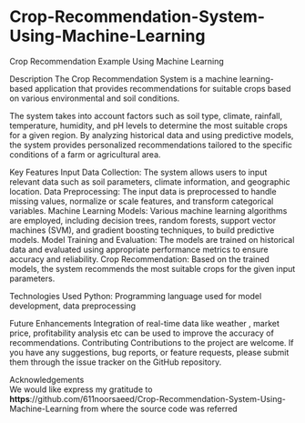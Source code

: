 # Crop-Recommendation-System-Using-Machine-Learning
Crop Recommendation Example Using Machine Learning


Description
The Crop Recommendation System is a machine learning-based application that provides recommendations for suitable crops based on various environmental and soil conditions. 

The system takes into account factors such as soil type, climate, rainfall, temperature, humidity, and pH levels to determine the most suitable crops for a given region. By analyzing historical data and using predictive models, the system provides personalized recommendations tailored to the specific conditions of a farm or agricultural area.

Key Features
Input Data Collection: The system allows users to input relevant data such as soil parameters, climate information, and geographic location. 
Data Preprocessing: The input data is preprocessed to handle missing values, normalize or scale features, and transform categorical variables. 
Machine Learning Models: Various machine learning algorithms are employed, including decision trees, random forests, support vector machines (SVM), and gradient boosting techniques, to build predictive models. 
Model Training and Evaluation: The models are trained on historical data and evaluated using appropriate performance metrics to ensure accuracy and reliability. 
Crop Recommendation: Based on the trained models, the system recommends the most suitable crops for the given input parameters. 

Technologies Used
Python: Programming language used for model development, data preprocessing

Future Enhancements
Integration of real-time data like weather , market price, profitability analysis etc can be used to improve the accuracy of recommendations. Contributing Contributions to the project are welcome. If you have any suggestions, bug reports, or feature requests, please submit them through the issue tracker on the GitHub repository.

Acknowledgements        
We would like express my gratitude to  **https**://github.com/611noorsaeed/Crop-Recommendation-System-Using-Machine-Learning from where the source code was referred 
